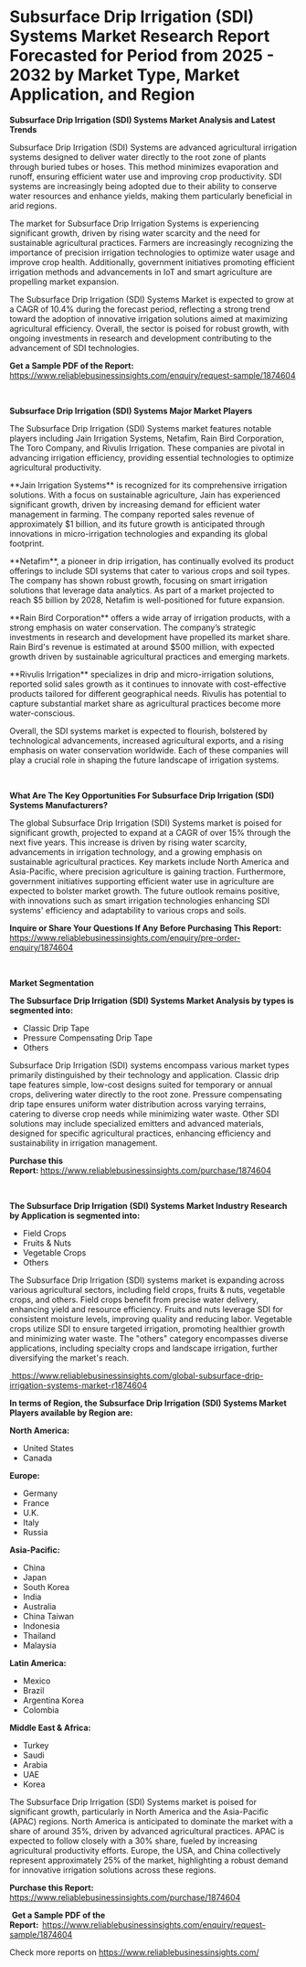 <p><h1>Subsurface Drip Irrigation (SDI) Systems Market Research Report Forecasted for Period from 2025 -  2032 by Market Type, Market Application, and Region</h1></p><p><strong>Subsurface Drip Irrigation (SDI) Systems Market Analysis and Latest Trends</strong></p>
<p><p>Subsurface Drip Irrigation (SDI) Systems are advanced agricultural irrigation systems designed to deliver water directly to the root zone of plants through buried tubes or hoses. This method minimizes evaporation and runoff, ensuring efficient water use and improving crop productivity. SDI systems are increasingly being adopted due to their ability to conserve water resources and enhance yields, making them particularly beneficial in arid regions.</p><p>The market for Subsurface Drip Irrigation Systems is experiencing significant growth, driven by rising water scarcity and the need for sustainable agricultural practices. Farmers are increasingly recognizing the importance of precision irrigation technologies to optimize water usage and improve crop health. Additionally, government initiatives promoting efficient irrigation methods and advancements in IoT and smart agriculture are propelling market expansion. </p><p>The Subsurface Drip Irrigation (SDI) Systems Market is expected to grow at a CAGR of 10.4% during the forecast period, reflecting a strong trend toward the adoption of innovative irrigation solutions aimed at maximizing agricultural efficiency. Overall, the sector is poised for robust growth, with ongoing investments in research and development contributing to the advancement of SDI technologies.</p></p>
<p><strong>Get a Sample PDF of the Report:&nbsp;</strong> <a href="https://www.reliablebusinessinsights.com/enquiry/request-sample/1874604?utm_campaign=3275&utm_medium=2&utm_source=Github&utm_content=ia&utm_term=30032025&utm_id=subsurface-drip-irrigation-sdi-systems">https://www.reliablebusinessinsights.com/enquiry/request-sample/1874604</a></p>
<p>&nbsp;</p>
<p><strong>Subsurface Drip Irrigation (SDI) Systems Major Market Players</strong></p>
<p><p>The Subsurface Drip Irrigation (SDI) Systems market features notable players including Jain Irrigation Systems, Netafim, Rain Bird Corporation, The Toro Company, and Rivulis Irrigation. These companies are pivotal in advancing irrigation efficiency, providing essential technologies to optimize agricultural productivity.</p><p>**Jain Irrigation Systems** is recognized for its comprehensive irrigation solutions. With a focus on sustainable agriculture, Jain has experienced significant growth, driven by increasing demand for efficient water management in farming. The company reported sales revenue of approximately $1 billion, and its future growth is anticipated through innovations in micro-irrigation technologies and expanding its global footprint.</p><p>**Netafim**, a pioneer in drip irrigation, has continually evolved its product offerings to include SDI systems that cater to various crops and soil types. The company has shown robust growth, focusing on smart irrigation solutions that leverage data analytics. As part of a market projected to reach $5 billion by 2028, Netafim is well-positioned for future expansion.</p><p>**Rain Bird Corporation** offers a wide array of irrigation products, with a strong emphasis on water conservation. The company’s strategic investments in research and development have propelled its market share. Rain Bird's revenue is estimated at around $500 million, with expected growth driven by sustainable agricultural practices and emerging markets.</p><p>**Rivulis Irrigation** specializes in drip and micro-irrigation solutions, reported solid sales growth as it continues to innovate with cost-effective products tailored for different geographical needs. Rivulis has potential to capture substantial market share as agricultural practices become more water-conscious.</p><p>Overall, the SDI systems market is expected to flourish, bolstered by technological advancements, increased agricultural exports, and a rising emphasis on water conservation worldwide. Each of these companies will play a crucial role in shaping the future landscape of irrigation systems.</p></p>
<p>&nbsp;</p>
<p><strong>What Are The Key Opportunities For Subsurface Drip Irrigation (SDI) Systems Manufacturers?</strong></p>
<p><p>The global Subsurface Drip Irrigation (SDI) Systems market is poised for significant growth, projected to expand at a CAGR of over 15% through the next five years. This increase is driven by rising water scarcity, advancements in irrigation technology, and a growing emphasis on sustainable agricultural practices. Key markets include North America and Asia-Pacific, where precision agriculture is gaining traction. Furthermore, government initiatives supporting efficient water use in agriculture are expected to bolster market growth. The future outlook remains positive, with innovations such as smart irrigation technologies enhancing SDI systems' efficiency and adaptability to various crops and soils.</p></p>
<p><strong>Inquire or Share Your Questions If Any Before Purchasing This Report:</strong> <a href="https://www.reliablebusinessinsights.com/enquiry/pre-order-enquiry/1874604?utm_campaign=3275&utm_medium=2&utm_source=Github&utm_content=ia&utm_term=30032025&utm_id=subsurface-drip-irrigation-sdi-systems">https://www.reliablebusinessinsights.com/enquiry/pre-order-enquiry/1874604</a></p>
<p>&nbsp;</p>
<p><strong>Market Segmentation</strong></p>
<p><strong>The Subsurface Drip Irrigation (SDI) Systems Market Analysis by types is segmented into:</strong></p>
<p><ul><li>Classic Drip Tape</li><li>Pressure Compensating Drip Tape</li><li>Others</li></ul></p>
<p><p>Subsurface Drip Irrigation (SDI) systems encompass various market types primarily distinguished by their technology and application. Classic drip tape features simple, low-cost designs suited for temporary or annual crops, delivering water directly to the root zone. Pressure compensating drip tape ensures uniform water distribution across varying terrains, catering to diverse crop needs while minimizing water waste. Other SDI solutions may include specialized emitters and advanced materials, designed for specific agricultural practices, enhancing efficiency and sustainability in irrigation management.</p></p>
<p><strong>Purchase this Report:&nbsp;</strong><a href="https://www.reliablebusinessinsights.com/purchase/1874604?utm_campaign=3275&utm_medium=2&utm_source=Github&utm_content=ia&utm_term=30032025&utm_id=subsurface-drip-irrigation-sdi-systems">https://www.reliablebusinessinsights.com/purchase/1874604</a></p>
<p>&nbsp;</p>
<p><strong>The Subsurface Drip Irrigation (SDI) Systems Market Industry Research by Application is segmented into:</strong></p>
<p><ul><li>Field Crops</li><li>Fruits & Nuts</li><li>Vegetable Crops</li><li>Others</li></ul></p>
<p><p>The Subsurface Drip Irrigation (SDI) systems market is expanding across various agricultural sectors, including field crops, fruits & nuts, vegetable crops, and others. Field crops benefit from precise water delivery, enhancing yield and resource efficiency. Fruits and nuts leverage SDI for consistent moisture levels, improving quality and reducing labor. Vegetable crops utilize SDI to ensure targeted irrigation, promoting healthier growth and minimizing water waste. The "others" category encompasses diverse applications, including specialty crops and landscape irrigation, further diversifying the market's reach.</p></p>
<p><a href="https://www.reliablebusinessinsights.com/global-subsurface-drip-irrigation-systems-market-r1874604?utm_campaign=3275&utm_medium=2&utm_source=Github&utm_content=ia&utm_term=30032025&utm_id=subsurface-drip-irrigation-sdi-systems">&nbsp;https://www.reliablebusinessinsights.com/global-subsurface-drip-irrigation-systems-market-r1874604</a></p>
<p><strong>In terms of Region, the Subsurface Drip Irrigation (SDI) Systems Market Players available by Region are:</strong></p>
<p>
    <p> <strong> North America: </strong>
        <ul>
            <li>United States</li>
            <li>Canada</li>
        </ul>
        </p> 
    <p> <strong> Europe: </strong>
        <ul>
            <li>Germany</li>
            <li>France</li>
            <li>U.K.</li>
            <li>Italy</li>
            <li>Russia</li>
        </ul>
        </p> 
    <p> <strong> Asia-Pacific: </strong>
        <ul>
            <li>China</li>
            <li>Japan</li>
            <li>South Korea</li>
            <li>India</li>
            <li>Australia</li>
            <li>China Taiwan</li>
            <li>Indonesia</li>
            <li>Thailand</li>
            <li>Malaysia</li>
        </ul>
        </p> 
    <p> <strong> Latin America: </strong>
        <ul>
            <li>Mexico</li>
            <li>Brazil</li>
            <li>Argentina Korea</li>
            <li>Colombia</li>
        </ul>
        </p> 
    <p> <strong> Middle East & Africa: </strong>
        <ul>
            <li>Turkey</li>
            <li>Saudi</li>
            <li>Arabia</li>
            <li>UAE</li>
            <li>Korea</li>
        </ul>
    </p>
    </p>
<p><p>The Subsurface Drip Irrigation (SDI) Systems market is poised for significant growth, particularly in North America and the Asia-Pacific (APAC) regions. North America is anticipated to dominate the market with a share of around 35%, driven by advanced agricultural practices. APAC is expected to follow closely with a 30% share, fueled by increasing agricultural productivity efforts. Europe, the USA, and China collectively represent approximately 25% of the market, highlighting a robust demand for innovative irrigation solutions across these regions.</p></p>
<p><strong>Purchase this Report: </strong><a href="https://www.reliablebusinessinsights.com/purchase/1874604?utm_campaign=3275&utm_medium=2&utm_source=Github&utm_content=ia&utm_term=30032025&utm_id=subsurface-drip-irrigation-sdi-systems">https://www.reliablebusinessinsights.com/purchase/1874604</a></p>
<p>&nbsp;<strong>Get a Sample PDF of the Report:&nbsp;&nbsp;</strong><a href="https://www.reliablebusinessinsights.com/enquiry/request-sample/1874604?utm_campaign=3275&utm_medium=2&utm_source=Github&utm_content=ia&utm_term=30032025&utm_id=subsurface-drip-irrigation-sdi-systems">https://www.reliablebusinessinsights.com/enquiry/request-sample/1874604</a></p>
<p><strong></strong></p>
<p>Check more reports on <a href="https://www.reliablebusinessinsights.com/?utm_campaign=3275&utm_medium=2&utm_source=Github&utm_content=ia&utm_term=30032025&utm_id=subsurface-drip-irrigation-sdi-systems">https://www.reliablebusinessinsights.com/</a></p>